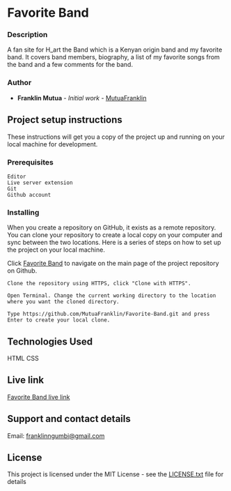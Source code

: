 # Favorite Band

### Description

A fan site for H_art the Band which is a Kenyan origin band and my favorite band. It covers band members, biography, a list of my favorite songs from the band and a few comments for the band.

### Author

* **Franklin Mutua** - *Initial work* - [MutuaFranklin](https://github.com/MutuaFranklin/)

## Project setup instructions

These instructions will get you a copy of the project up and running on your local machine for development.

### Prerequisites

```
Editor
Live server extension
Git
Github account
```

### Installing

When you create a repository on GitHub, it exists as a remote repository. You can clone your repository to create a local copy on your computer and sync between the two locations. Here is a series of steps on how to set up the project on your local machine.

Click [Favorite Band](https://mutuafranklin.github.io/Favorite-Band/) to navigate on the main page of the project repository on Github.

```
Clone the repository using HTTPS, click "Clone with HTTPS".
```

```
Open Terminal. Change the current working directory to the location where you want the cloned directory.
```

```
Type https://github.com/MutuaFranklin/Favorite-Band.git and press Enter to create your local clone.
```
## Technologies Used
HTML
CSS


## Live link

[Favorite Band live link](https://mutuafranklin.github.io/Favorite-Band/)

## Support and contact details

Email: [franklinngumbi@gmail.com ](franklingumbi@gmail.com)


## License

This project is licensed under the MIT License - see the [LICENSE.txt](LICENSE.txt) file for details
